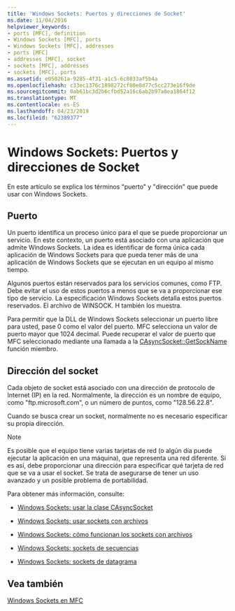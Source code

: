 ```yaml
---
title: 'Windows Sockets: Puertos y direcciones de Socket'
ms.date: 11/04/2016
helpviewer_keywords:
- ports [MFC], definition
- Windows Sockets [MFC], ports
- Windows Sockets [MFC], addresses
- ports [MFC]
- addresses [MFC], socket
- sockets [MFC], addresses
- sockets [MFC], ports
ms.assetid: e050261a-9285-4f31-a1c5-6c8033af5b4a
ms.openlocfilehash: c33ec1376c1898272cf80e8d77c5cc273e16f9de
ms.sourcegitcommit: 0ab61bc3d2b6cfbd52a16c6ab2b97a8ea1864f12
ms.translationtype: MT
ms.contentlocale: es-ES
ms.lasthandoff: 04/23/2019
ms.locfileid: "62389377"
---
```

# <a name="windows-sockets-ports-and-socket-addresses"></a>Windows Sockets: Puertos y direcciones de Socket

En este artículo se explica los términos "puerto" y "dirección" que puede usar con Windows Sockets.

##  <a name="_core_port"></a> Puerto

Un puerto identifica un proceso único para el que se puede proporcionar un servicio. En este contexto, un puerto está asociado con una aplicación que admite Windows Sockets. La idea es identificar de forma única cada aplicación de Windows Sockets para que pueda tener más de una aplicación de Windows Sockets que se ejecutan en un equipo al mismo tiempo.

Algunos puertos están reservados para los servicios comunes, como FTP. Debe evitar el uso de estos puertos a menos que se va a proporcionar ese tipo de servicio. La especificación Windows Sockets detalla estos puertos reservados. El archivo de WINSOCK. H también los muestra.

Para permitir que la DLL de Windows Sockets seleccionar un puerto libre para usted, pase 0 como el valor del puerto. MFC selecciona un valor de puerto mayor que 1024 decimal. Puede recuperar el valor de puerto que MFC seleccionado mediante una llamada a la [CAsyncSocket::GetSockName](../mfc/reference/casyncsocket-class.md#getsockname) función miembro.

##  <a name="_core_socket_address"></a> Dirección del socket

Cada objeto de socket está asociado con una dirección de protocolo de Internet (IP) en la red. Normalmente, la dirección es un nombre de equipo, como "ftp.microsoft.com", o un número de puntos, como "128.56.22.8".

Cuando se busca crear un socket, normalmente no es necesario especificar su propia dirección.

> [!NOTE]
>  Es posible que el equipo tiene varias tarjetas de red (o algún día puede ejecutar la aplicación en una máquina), que representa una red diferente. Si es así, debe proporcionar una dirección para especificar qué tarjeta de red que se va a usar el socket. Se trata de asegurarse de tener un uso avanzado y un posible problema de portabilidad.

Para obtener más información, consulte:

- [Windows Sockets: usar la clase CAsyncSocket](../mfc/windows-sockets-using-class-casyncsocket.md)

- [Windows Sockets: usar sockets con archivos](../mfc/windows-sockets-using-sockets-with-archives.md)

- [Windows Sockets: cómo funcionan los sockets con archivos](../mfc/windows-sockets-how-sockets-with-archives-work.md)

- [Windows Sockets: sockets de secuencias](../mfc/windows-sockets-stream-sockets.md)

- [Windows Sockets: sockets de datagrama](../mfc/windows-sockets-datagram-sockets.md)

## <a name="see-also"></a>Vea también

[Windows Sockets en MFC](../mfc/windows-sockets-in-mfc.md)
